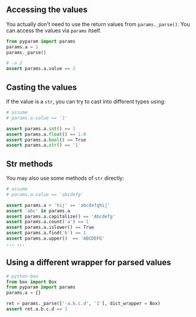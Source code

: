 ## Accessing the values

You actually don't need to use the return values from `params._parse()`. You can access the values via `params` itself.

```python
from pyparam import params
params.a = 1
params._parse()

# -a 2
assert params.a.value == 2
```

## Casting the values
If the value is a `str`, you can try to cast into different types using:
```python
# assume
# params.a.value == '1'

assert params.a.int() == 1
assert params.a.float() == 1.0
assert params.a.bool() == True
assert params.a.str() == '1'
```

## Str methods
You may also use some methods of `str` directly:
```python
# assume
# params.a.value == 'abcdefg'

assert params.a + 'hij' == 'abcdefghij'
assert 'abc' in params.a
assert params.a.capitalize() == 'Abcdefg'
assert params.a.count('a') == 1
assert params.a.islower() == True
assert params.a.find('b') == 1
assert params.a.upper()  == 'ABCDEFG'
... ...
```

## Using a different wrapper for parsed values
```python
# python-box
from box import Box
from pyparam import params
params.a = {}

ret = params._parse(['-a.b.c.d', '1'], dict_wrapper = Box)
assert ret.a.b.c.d == 1
```
